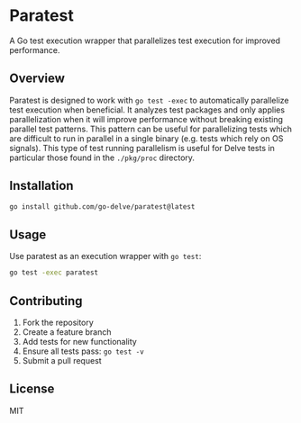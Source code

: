 # Paratest

A Go test execution wrapper that parallelizes test execution for improved performance.

## Overview

Paratest is designed to work with `go test -exec` to automatically parallelize test execution when beneficial. It analyzes test packages and only applies parallelization when it will improve performance without breaking existing parallel test patterns. This pattern can be useful for parallelizing tests which are difficult to run in parallel in a single binary (e.g. tests which rely on OS signals). This type of test running parallelism is useful for Delve tests in particular those found in the `./pkg/proc` directory.

## Installation

```bash
go install github.com/go-delve/paratest@latest
```

## Usage

Use paratest as an execution wrapper with `go test`:

```bash
go test -exec paratest
```

## Contributing

1. Fork the repository
2. Create a feature branch
3. Add tests for new functionality
4. Ensure all tests pass: `go test -v`
5. Submit a pull request

## License

MIT
